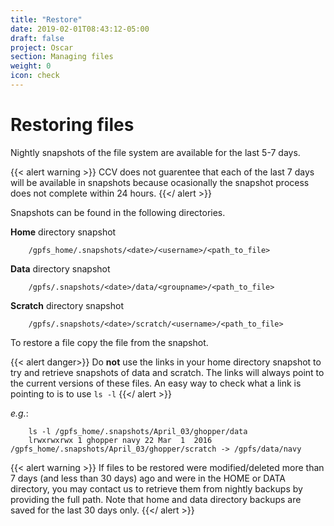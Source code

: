 ```yaml
---
title: "Restore"
date: 2019-02-01T08:43:12-05:00
draft: false
project: Oscar
section: Managing files
weight: 0
icon: check
---
```


# Restoring files

Nightly snapshots of the file system are available for the last 5-7
days.

{{< alert warning >}}
CCV does not guarentee that each of the last 7 days will be available
in snapshots because ocasionally the snapshot process does not complete
within 24 hours.
{{</ alert >}}

Snapshots can be found in the following directories.

**Home** directory snapshot

```shell
    /gpfs_home/.snapshots/<date>/<username>/<path_to_file>
```

**Data** directory snapshot
```shell
    /gpfs/.snapshots/<date>/data/<groupname>/<path_to_file>
```

**Scratch** directory snapshot
```shell
    /gpfs/.snapshots/<date>/scratch/<username>/<path_to_file>
```

To restore a file copy the file from the snapshot.

{{< alert danger>}}
Do **not** use the links in your home directory snapshot to try and
retrieve snapshots of data and scratch. The links will always point to
the current versions of these files. An easy way to check what a link is
pointing to is to use `ls -l`
{{</ alert >}}

*e.g.*:

```shell
    ls -l /gpfs_home/.snapshots/April_03/ghopper/data
    lrwxrwxrwx 1 ghopper navy 22 Mar  1  2016 /gpfs_home/.snapshots/April_03/ghopper/scratch -> /gpfs/data/navy
```

{{< alert warning >}}
If files to be restored were modified/deleted more than 7 days (and less
than 30 days) ago and were in the HOME or DATA directory, you may
contact us to retrieve them from nightly backups by providing the full
path. Note that home and data directory backups are saved for the last
30 days only.
{{</ alert >}}
